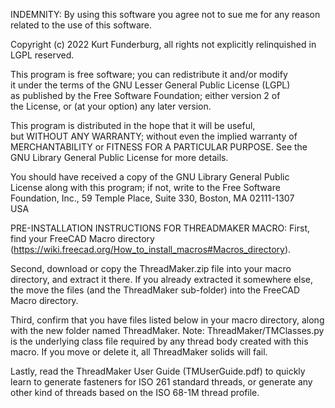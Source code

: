  INDEMNITY: By using this software you agree not to sue me for any reason related to the use of this 
 software.

 Copyright (c) 2022 Kurt Funderburg, all rights not explicitly relinquished in LGPL reserved.

   This program is free software; you can redistribute it and/or modify  
   it under the terms of the GNU Lesser General Public License (LGPL)    
   as published by the Free Software Foundation; either version 2 of     
   the License, or (at your option) any later version.                   
                                                                         
   This program is distributed in the hope that it will be useful,       
   but WITHOUT ANY WARRANTY; without even the implied warranty of       
   MERCHANTABILITY or FITNESS FOR A PARTICULAR PURPOSE.  See the         
   GNU Library General Public License for more details.                  
                                                                         
   You should have received a copy of the GNU Library General Public     
   License along with this program; if not, write to the Free Software   
   Foundation, Inc., 59 Temple Place, Suite 330, Boston, MA  02111-1307  
   USA                                                                   

PRE-INSTALLATION INSTRUCTIONS FOR THREADMAKER MACRO:
First, find your FreeCAD Macro directory (https://wiki.freecad.org/How_to_install_macros#Macros_directory).

Second, download or copy the ThreadMaker.zip file into your macro directory, and extract it there.  If you 
already extracted it somewhere else, the move the files (and the ThreadMaker sub-folder) into the FreeCAD 
Macro directory.

Third, confirm that you have files listed below in your macro directory, along with the new folder named
ThreadMaker.  Note: ThreadMaker/TMClasses.py is the underlying class file required by any thread body 
created with this macro.  If you move or delete it, all ThreadMaker solids will fail.

Lastly, read the ThreadMaker User Guide (TMUserGuide.pdf) to quickly learn to generate fasteners for 
ISO 261 standard threads, or generate any other kind of threads based on the ISO 68-1M thread profile.  
